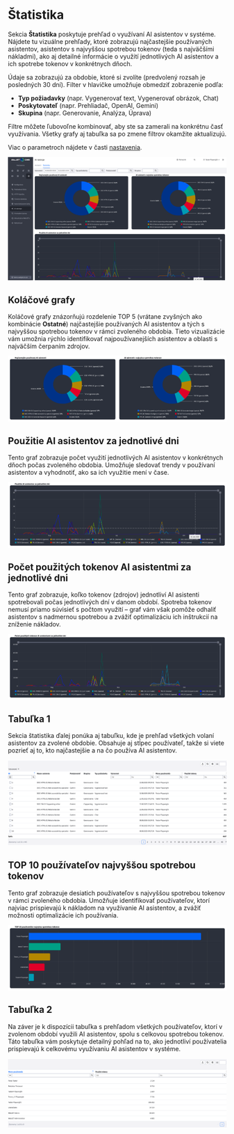 # Štatistika

Sekcia **Štatistika** poskytuje prehľad o využívaní AI asistentov v systéme. Nájdete tu vizuálne prehľady, ktoré zobrazujú najčastejšie používaných asistentov, asistentov s najvyššou spotrebou tokenov (teda s najväčšími nákladmi), ako aj detailné informácie o využití jednotlivých AI asistentov a ich spotrebe tokenov v konkrétnych dňoch.

Údaje sa zobrazujú za obdobie, ktoré si zvolíte (predvolený rozsah je posledných 30 dní). Filter v hlavičke umožňuje obmedziť zobrazenie podľa:

- **Typ požiadavky** (napr. Vygenerovať text, Vygenerovať obrázok, Chat)
- **Poskytovateľ** (napr. Prehliadač, OpenAI, Gemini)
- **Skupina** (napr. Generovanie, Analýza, Úprava)

Filtre môžete ľubovoľne kombinovať, aby ste sa zamerali na konkrétnu časť využívania. Všetky grafy aj tabuľka sa po zmene filtrov okamžite aktualizujú.

Viac o parametroch nájdete v časti [nastavenia](../settings/README.md).

![](all.png)

## Koláčové grafy

Koláčové grafy znázorňujú rozdelenie TOP 5 (vrátane zvyšných ako kombinácie **Ostatné**) najčastejšie používaných AI asistentov a tých s najvyššou spotrebou tokenov v rámci zvoleného obdobia. Tieto vizualizácie vám umožnia rýchlo identifikovať najpoužívanejších asistentov a oblasti s najväčším čerpaním zdrojov.

![](graph-1.png)

## Použitie AI asistentov za jednotlivé dni

Tento graf zobrazuje počet využití jednotlivých AI asistentov v konkrétnych dňoch počas zvoleného obdobia. Umožňuje sledovať trendy v používaní asistentov a vyhodnotiť, ako sa ich využitie mení v čase.

![](graph-2.png)

## Počet použitých tokenov AI asistentmi za jednotlivé dni

Tento graf zobrazuje, koľko tokenov (zdrojov) jednotliví AI asistenti spotrebovali počas jednotlivých dní v danom období. Spotreba tokenov nemusí priamo súvisieť s počtom využití – graf vám však pomôže odhaliť asistentov s nadmernou spotrebou a zvážiť optimalizáciu ich inštrukcií na zníženie nákladov.

![](graph-3.png)

## Tabuľka 1

Sekcia štatistika ďalej ponúka aj tabuľku, kde je prehľad všetkých volaní asistentov za zvolené obdobie. Obsahuje aj stĺpec používateľ, takže si viete pozrieť aj to, kto najčastejšie a na čo používa AI asistentov.

![](datatable.png)

## TOP 10 používateľov najvyššou spotrebou tokenov

Tento graf zobrazuje desiatich používateľov s najvyššou spotrebou tokenov v rámci zvoleného obdobia. Umožňuje identifikovať používateľov, ktorí najviac prispievajú k nákladom na využívanie AI asistentov, a zvážiť možnosti optimalizácie ich používania.

![](graph-4.png)

## Tabuľka 2

Na záver je k dispozícii tabuľka s prehľadom všetkých používateľov, ktorí v zvolenom období využili AI asistentov, spolu s celkovou spotrebou tokenov. Táto tabuľka vám poskytuje detailný pohľad na to, ako jednotliví používatelia prispievajú k celkovému využívaniu AI asistentov v systéme.

![](datatable_2.png)